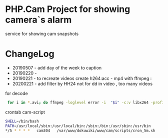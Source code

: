# PHP.Cam Project for showing camera`s alarm 
service for showing cam snapshots

# ChangeLog 
*   20190507 - add  day of the week to caption 
*   20190220 - 
*   20190221 - to recreate videos create h264:acc  - mp4  with ffmpeg :
*   20200221 - add filter by HH24 not for dd in video , too many videos

for decode 
```bash
 for i in *.avi; do ffmpeg -loglevel error -i  "$i" -c:v libx264 -profile:v main -level 4.0 -preset fast  -movflags +faststart  -c:a aac -b:a 128k -strict -2 "./web/${i%.*}.mp4" && rm $i && echo "decode $i"; done
```

crontab cam-script

```bash
SHELL=/bin/bash
PATH=/usr/local/sbin:/usr/local/bin:/sbin:/bin:/usr/sbin:/usr/bin
*/5 * * * *   cam304   /var/www/dokuwiki/www/cam/scripts/cron_5m.sh
```


